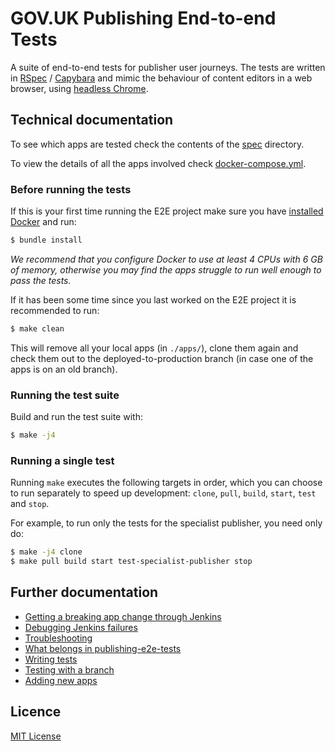 # GOV.UK Publishing End-to-end Tests

A suite of end-to-end tests for publisher user journeys. The tests are written in [RSpec](http://rspec.info/) / [Capybara](https://github.com/teamcapybara/capybara) and mimic the behaviour of content editors in a web browser, using [headless Chrome](https://github.com/alphagov/publishing-e2e-tests/blob/2044d7eb3c00194d9fd6d1452849b7afc77b3608/spec/spec_helper.rb#L119).

## Technical documentation

To see which apps are tested check the contents of the [spec](./spec) directory.

To view the details of all the apps involved check [docker-compose.yml](./docker-compose.yml).

### Before running the tests

If this is your first time running the E2E project make sure you have [installed Docker][install-docker] and run:

```bash
$ bundle install
```

_We recommend that you configure Docker to use at least 4 CPUs with 6 GB of memory, otherwise you may find the apps struggle to run well enough to pass the tests._

If it has been some time since you last worked on the E2E project it is recommended to run:

```bash
$ make clean
```

This will remove all your local apps (in `./apps/`), clone them again and check them out to the deployed-to-production branch (in case one of the apps is on an old branch).

### Running the test suite

Build and run the test suite with:

```bash
$ make -j4
```

### Running a single test

Running `make` executes the following targets in order, which you can
choose to run separately to speed up development: `clone`, `pull`, `build`,
`start`, `test` and `stop`.

For example, to run only the tests for the specialist publisher, you need only
do:

```bash
$ make -j4 clone
$ make pull build start test-specialist-publisher stop
```

## Further documentation

- [Getting a breaking app change through Jenkins](docs/jenkins-breaking-changes.md)
- [Debugging Jenkins failures](docs/jenkins-debugging-failures.md)
- [Troubleshooting](docs/troubleshooting.md)
- [What belongs in publishing-e2e-tests](docs/what-belongs-in-these-tests.md)
- [Writing tests](docs/writing-tests.md)
- [Testing with a branch](docs/testing-with-a-branch.md)
- [Adding new apps](docs/adding-new-apps.md)

## Licence

[MIT License](LICENSE)

[install-docker]: https://www.docker.com/community-edition
